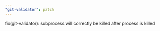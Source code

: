 ```yaml
---
"git-validator": patch
---
```


fix(git-validator): subprocess will correctly be killed after process is killed
